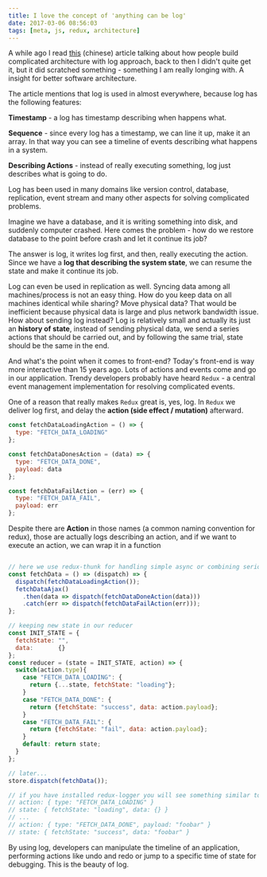 ```yaml
---
title: I love the concept of 'anything can be log'
date: 2017-03-06 08:56:03
tags: [meta, js, redux, architecture]
---
```


A while ago I read [this](https://medium.com/poga/%E8%90%AC%E4%BA%8B%E8%90%AC%E7%89%A9%E7%9A%86%E6%98%AF-log-%E7%B3%BB%E7%B5%B1%E6%9E%B6%E6%A7%8B%E4%B9%9F%E4%BE%86%E9%BB%9E%E7%A7%91%E6%99%AE-caf3029359f8#.t37drl8hz) (chinese) article talking about how people build complicated architecture with log approach, back to then I didn't quite get it, but it did scratched something - something I am really longing with. A insight for better software architecture.

The article mentions that log is used in almost everywhere, because log has the following features:

**Timestamp** - a log has timestamp describing when happens what.

**Sequence** - since every log has a timestamp, we can line it up, make it an array. In that way you can see a timeline of events describing what happens in a system.

**Describing Actions** - instead of really executing something, log just describes what is going to do.

Log has been used in many domains like version control, database, replication, event stream and many other aspects for solving complicated problems.

Imagine we have a database, and it is writing something into disk, and suddenly computer crashed. Here comes the problem - how do we restore database to the point before crash and let it continue its job?

The answer is log, it writes log first, and then, really executing the action. Since we have a **log that describing the system state**, we can resume the state and make it continue its job.

Log can even be used in replication as well. Syncing data among all machines/process is not an easy thing. How do you keep data on all machines identical while sharing? Move physical data? That would be inefficient because physical data is large and plus network bandwidth issue. How about sending log instead? Log is relatively small and actually its just an **history of state**, instead of sending physical data, we send a series actions that should be carried out, and by following the same trial, state should be the same in the end.

And what's the point when it comes to front-end? Today's front-end is way more interactive than 15 years ago. Lots of actions and events come and go in our application. Trendy developers probably have heard `Redux` - a central event management implementation for resolving complicated events.

One of a reason that really makes `Redux` great is, yes, log. In `Redux` we deliver log first, and delay the **action (side effect / mutation)** afterward.

```js
const fetchDataLoadingAction = () => {
  type: "FETCH_DATA_LOADING"
};

const fetchDataDonesAction = (data) => {
  type: "FETCH_DATA_DONE",
  payload: data
};

const fetchDataFailAction = (err) => {
  type: "FETCH_DATA_FAIL",
  payload: err
};
```

Despite there are **Action** in those names (a common naming convention for redux), those are actually logs describing an action, and if we want to execute an action, we can wrap it in a function

```js

// here we use redux-thunk for handling simple async or combining serious of actions together.
const fetchData = () => (dispatch) => {
  dispatch(fetchDataLoadingAction());
  fetchDataAjax()
    .then(data => dispatch(fetchDataDoneAction(data)))
    .catch(err => dispatch(fetchDataFailAction(err)));
};

// keeping new state in our reducer
const INIT_STATE = {
  fetchState: "",
  data:       {}
};
const reducer = (state = INIT_STATE, action) => {
  switch(action.type){
    case "FETCH_DATA_LOADING": {
      return {...state, fetchState: "loading"};
    }
    case "FETCH_DATA_DONE": {
      return {fetchState: "success", data: action.payload};
    }
    case "FETCH_DATA_FAIL": {
      return {fetchState: "fail", data: action.payload};
    }
    default: return state;
  }
};

// later...
store.dispatch(fetchData());

// if you have installed redux-logger you will see something similar to this
// action: { type: "FETCH_DATA_LOADING" }
// state: { fetchState: "loading", data: {} }
// ...
// action: { type: "FETCH_DATA_DONE", payload: "foobar" }
// state: { fetchState: "success", data: "foobar" }
```

By using log, developers can manipulate the timeline of an application, performing actions like undo and redo or jump to a specific time of state for debugging. This is the beauty of log.
